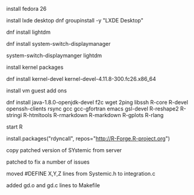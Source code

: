 install fedora 26

install lxde desktop dnf groupinstall -y "LXDE Desktop"

dnf install lightdm

dnf install system-switch-displaymanager

system-switch-displaymanger lightdm

install kernel packages

dnf install kernel-devel kernel-devel-4.11.8-300.fc26.x86_64

install vm guest add ons


dnf install java-1.8.0-openjdk-devel f2c wget 2ping libssh R-core R-devel openssh-clients rsync gcc gcc-gfortran emacs gsl-devel R-reshape2 R-stringi R-htmltools R-rmarkdown R-markdown R-gplots R-rlang

start R

install.packages("rdyncall", repos="http://R-Forge.R-project.org")

copy patched version of SYstemic from server

patched to fix a number of issues

moved #DEFINE X,Y,Z lines from Systemic.h to integration.c

added gd.o and gd.c lines to Makefile


